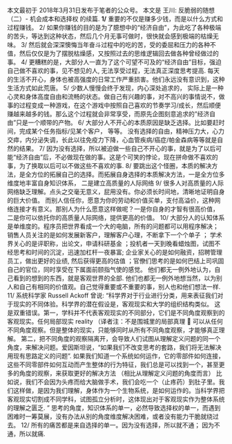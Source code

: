 本文最初于 2018年3月31日发布于笔者的公众号。
本文是 王川: 反脆弱的随想 （二）- 机会成本和选择权 的续篇.
**1/** 重要的不仅是赚多少钱，而是以什么方式和过程赚钱。
2/ 如果你赚钱的目的是为了臆想中的“经济自由”，为此吃了各种极端的苦头，等达到这种状态，然后几个月无事可做时，很快就会感到极端的枯燥无味。
3/ 然后就会深深懊悔当年奋斗过程中的吃的苦，受的委屈和压力的各种不值，然后仅仅是为了摆脱枯燥感，又按照过去的思维逻辑回去做各种曾经做过的事。
4/ 更糟糕的是，大部分人一直为了这个可望不可及的“经济自由”目标，强迫自己做不喜欢的事，见不想见的人, 无法享受过程，无法真正深度思考提高. 每天的生活不开心，身体也被高强度的日常工作严重损害。他们永远没有意识到，这种生活方式如此荒唐。
5/ 少数人慢慢会终于发现，内心深处追求的， 实际上是一种心灵和身体高度自由和流畅的状态。做自己有兴趣的事，对不高兴的事情说不，做事的过程变成一种游戏，在这个游戏中按照自己喜欢的节奏学习/成长，然后顺便赚越来越多的钱。那么这个过程就会非常享受，而原先企图刻意追求的”经济自由”只是一个顺带的产物。
6/ 大部分人不开心的本质原因是缺乏选择。比如要赶时间，完成某个任务指标/见某个客户， 等等。 没有选择的自由，精神压力大，心力交瘁，内分泌失调，长此以往免疫力下降，心血管疾病/癌症/帕金森病等等就是自然的结果。
7/ 因为没有选择，所以被迫做一些自己不开心的事，就是为了以后可能“经济自由”后，不必做现在做的事。这是个可笑的悖论，现在拼命做不喜欢的事，为了换取以后可以不做这些不喜欢的事.
8/ 要跳出这个怪圈，本质的解决方法，是全方位的拓展自己的选择。而拓展自身选择的本质解决方法，一是全方位多维度地丰富自身知识体系， 二是建立高质量的人际网络
9/ 很多人对高质量的人际网络缺乏理解。点头之交毫无意义，屁用没有。你必须长时间地，清晰地证明自身的巨大价值。 而别人信任你，愿意为你的劳动和价值买单，支付高溢价，这种网络连接才有意义。那别人为什么愿意这样做呢？一是你自身的才智有很高价值， 二是你可以依托你的高质量人际网络，提供更高的价值。
10/ 大部分人的认知体系是单维度的。程序员把世界看成一个大的电脑，所有的问题都可以用程序解决； 销售人员关注的是如何发展新客户，理解客户心理，不断拿下一个个单子 ； 学术界关心的是评职称，出论文，申请科研基金 ；投机者一天到晚看蜡烛图，试图不经思考和时间的沉淀，迅速加杠杆一夜暴富; 企业家关心的是如何融资，招聘管理员工，做出更好的业绩, 然后获得更高的估值 ；官僚们思考的是如何巴结上司巩固自己的官位，同时享受在下属面前颐指气使的感觉。
他们都无一例外地认为，自己看到的想到的东西，就是客观世界的全部.
他们也都无一例外地想当然，以为别人和自己有相同的价值观。自己觉得重要或不重要的事，别人也和他们想法一样.
11/ 系统科学家 Russell Ackoff 曾说:
“科学界对于行业进行分类，用来表征我们对于现实的不同体验。科学界的潜在假设是，客观现实和大学的组织结构类似。
这是双重错误。第一，学科并不代表客观现实的不同部分，它们是不同角度观察到的客观现实。任何局部现实 reality （译者注：不是围城里的局部真理 🙂 可以从任何不同角度观察。但是整体的现实，只能够同时从所有不同角度观察，才能够真正理解。
第二，把不同角度的观察隔离开，会导致人们试图从理解定义问题的同一个角度，来解决问题。爱因斯坦说，“如果我们不改变思考的套路，我们将无法解决用现有思路定义的问题”. 如果我们知道一个系统如何运作，它的零部件如何连接，这些不同零部件如何互动而产生整体的行为特征，我们总是可以找到一个，甚至更多的角度的观察，来获取更好的解决方法 （相比从理解定义问题的角度而言）
比如说，我们不会因为头疼而给大脑做手术，我们会吃一个（止疼药）到肚子里。我们这样做，是因为我们理解，身体作为一个生物系统，是如何运作的。当科学界把客观现实切割成不同学科，试图孤立分析时，这体现出对于客观现实作为整体系统的理解之匮乏. ”
思考的角度，知识体系的单一，必然导致选择权的单一，而遇到困难时一筹莫展，没有办法从别的角度维度解决困难，或者没有能力干脆就绕过去。
12/ 所有的痛苦都是来自选择的单一。因为没有选择，所以就不通； 因为不通，所以就痛.
